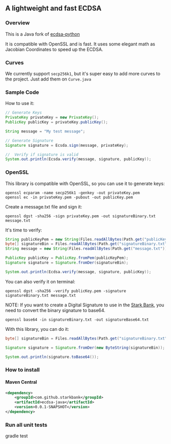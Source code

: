 ## A lightweight and fast ECDSA

### Overview

This is a Java fork of [ecdsa-python]


[ecdsa-python]: https://github.com/starkbank/ecdsa-python

It is compatible with OpenSSL and is fast.
It uses some elegant math as Jacobian Coordinates to speed up the ECDSA.

### Curves

We currently support `secp256k1`, but it's super easy to add more curves to the project. Just add them on `Curve.java`

### Sample Code

How to use it:

```java
// Generate Keys
PrivateKey privateKey = new PrivateKey();
PublicKey publicKey = privateKey.publicKey();

String message = "My test message";

// Generate Signature
Signature signature = Ecsda.sign(message, privateKey);

//  Verify if signature is valid
System.out.println(Ecsda.verify(message, signature, publicKey));
```

### OpenSSL

This library is compatible with OpenSSL, so you can use it to generate keys:

```
openssl ecparam -name secp256k1 -genkey -out privateKey.pem
openssl ec -in privateKey.pem -pubout -out publicKey.pem
```

Create a message.txt file and sign it:

```
openssl dgst -sha256 -sign privateKey.pem -out signatureBinary.txt message.txt
```

It's time to verify:

```java
String publicKeyPem = new String(Files.readAllBytes(Path.get("publicKey.pem")));
byte[] signatureBin = Files.readAllBytes(Path.get("signatureBinary.txt"));
String message = new String(Files.readAllBytes(Path.get("message.txt")));

PublicKey publicKey = PublicKey.fromPem(publicKeyPem);
Signature signature = Signature.fromDer(signatureBin);

System.out.println(Ecdsa.verify(message, signature, publicKey));
```

You can also verify it on terminal:

```
openssl dgst -sha256 -verify publicKey.pem -signature signatureBinary.txt message.txt
```

NOTE: If you want to create a Digital Signature to use in the [Stark Bank], you need to convert the binary signature to base64.

```
openssl base64 -in signatureBinary.txt -out signatureBase64.txt
```

With this library, you can do it:

```java
byte[] signatureBin = Files.readAllBytes(Path.get("signatureBinary.txt"));

Signature signature = Signature.fromDer(new ByteString(signatureBin));

System.out.println(signature.toBase64());
```

[Stark Bank]: https://starkbank.com

### How to install

#### Maven Central
```xml
<dependency>
    <groupId>com.github.starkbank</groupId>
    <artifactId>ecdsa-java</artifactId>
    <version>0.0.1-SNAPSHOT</version>
</dependency>
```

### Run all unit tests
gradle test